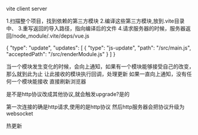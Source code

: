 vite
client
server

1.扫描整个项目，找到依赖的第三方模块
2.编译这些第三方模块,放到.vite目录中、
3.重写返回的导入路径，指向编译后的文件
4.请求服务器的时候，服务器返回/node_module/.vite/deps/vue.js


{
  "type": "update",
  "updates": [
    {
      "type": "js-update",
      "path": "/src/main.js",
      "acceptedPath": "/src/renderModule.js"
    }
  ]
}

当一个模块发生变化的时候，会向上通知，如果有一个模块能够接受自己的改变，那么就到此为止
让此接收的模块执行回调，处理更新
如果一直向上通知，没有任何一个模块能接收  直接刷新浏览器



是不是http协议改成其他协议,就会触发upgrade?是的


第一次连接的确是http请求,使用的是http协议
然后http服务器会把协议升级为websocket



热更新